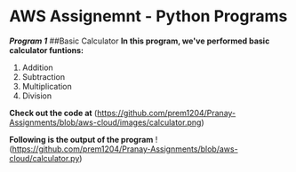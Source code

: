 # AWS Assignemnt - Python Programs

***Program 1***
##Basic Calculator
**In this program, we've performed basic calculator funtions:**
1. Addition
2. Subtraction
3. Multiplication
4. Division

**Check out the code at**
(https://github.com/prem1204/Pranay-Assignments/blob/aws-cloud/images/calculator.png)

**Following is the output of the program**
!(https://github.com/prem1204/Pranay-Assignments/blob/aws-cloud/calculator.py)